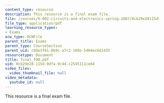```yaml
---
content_type: resource
description: This resource is a final exam file.
file: /courses/6-002-circuits-and-electronics-spring-2007/0cb29e28115d9dfa9c44c2545111ce84_final_f00.pdf
file_type: application/pdf
learning_resource_types:
- Exams
ocw_type: OCWFile
parent_title: Exams
parent_type: CourseSection
parent_uid: cb0e3f61-8b9c-a7c2-109e-5404ec6d2435
resourcetype: Document
title: final_f00.pdf
uid: 0cb29e28-115d-9dfa-9c44-c2545111ce84
video_files:
  video_thumbnail_file: null
video_metadata:
  youtube_id: null
---
```

This resource is a final exam file.

